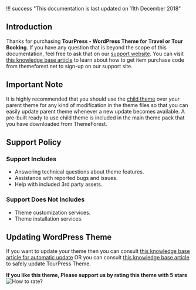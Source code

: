 !!! success "This documentation is last updated on 11th December 2018"

## **Introduction**
Thanks for purchasing **TourPress - WordPress Theme for Travel or Tour Booking**. If you have any question that is beyond the scope of this documentation, feel free to ask that on our [support website](https://support.inspirythemes.com/). You can visit [this knowledge base article](https://support.inspirythemes.com/knowledgebase/how-to-get-themeforest-item-purchase-code/) to learn about how to get item purchase code from themeforest.net to sign-up on our support site.

## **Important Note**
It is highly recommended that you should use the [child theme](https://codex.wordpress.org/Child_Themes) over your parent theme for any kind of modification in the theme files so that you can easily update parent theme whenever a new update becomes available. A pre-built ready to use child theme is included in the main theme pack that you have downloaded from ThemeForest.

## **Support Policy**

### **Support Includes**
* Answering technical questions about theme features.
* Assistance with reported bugs and issues.
* Help with included 3rd party assets.

### **Support Does Not Includes**
* Theme customization services.
* Theme installation services.

## **Updating WordPress Theme**
If you want to update your theme then you can consult [this knowledge base article for automatic update](https://support.inspirythemes.com/knowledgebase/update-theme-automatically/) OR you can consult [this knowledge base article](https://support.inspirythemes.com/knowledgebase/update-theme-manually/) to safely update TourPress Theme.

**If you like this theme, Please support us by rating this theme with 5 stars**
![How to rate?](../../img/how-to-rate-theme.png)
